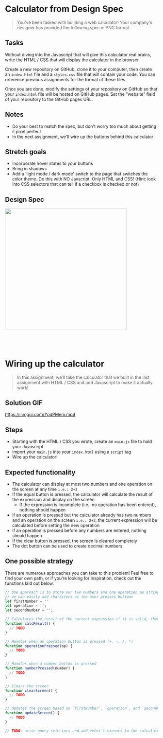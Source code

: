 # Calculator from Design Spec

> You've been tasked with building a web calculator! Your company's designer has provided the following spec in PNG format.

## Tasks

Without diving into the Javascript that will give this calculator real brains, write the HTML / CSS that will display the calculator in the browser.

Create a new repository on GitHub, clone it to your computer, then create an `index.html` file and a `styles.css` file that will contain your code. You can reference previous assignments for the format of these files.

Once you are done, modify the settings of your repository on GitHub so that your `index.html` file will be hosted on GitHub pages. Set the "website" field of your repository to the GitHub pages URL.

## Notes

* Do your best to match the spec, but don't worry too much about getting it pixel perfect
* In the next assignment, we'll wire up the buttons behind this calculator

## Stretch goals

* Incorporate hover states to your buttons
* Bring in shadows
* Add a 'light mode / dark mode' switch to the page that switches the color theme. Do this with NO Javscript. Only HTML and CSS! (Hint: look into CSS selectors that can tell if a checkbox is checked or not)

## Design Spec

<img width="400px" src="https://i.imgur.com/XtKzEUD.png"/>


&nbsp;
--------------------------------------------------------------------------------------------------------------

# Wiring up the calculator

> In this assignment, we'll take the calculator that we built in the last assignment with HTML / CSS and add Javascript to make it actually work!

## Solution GIF

https://i.imgur.com/YpdPMem.mp4

## Steps

* Starting with the HTML / CSS you wrote, create an `main.js` file to hold your Javascript
* Import your `main.js` into your `index.html` using a `script` tag
* Wire up the calculator!

## Expected functionality

* The calculator can display at most two numbers and one operation on the screen at any time `i.e.: 2+3`
* If the equal button is pressed, the calculator will calculate the result of the expression and display on the screen
  * If the expression is incomplete (i.e.: no operation has been entered), nothing should happen
* If an operation is pressed but the calculator already has two numbers and an operation on the screen `i.e.: 2+3`, the current expression will be calculated before setting the new operation
* If an operation is pressed before any numbers are entered, nothing should happen
* If the clear button is pressed, the screen is cleared completely
* The dot button can be used to create decimal numbers

## One possible strategy

There are numerous approaches you can take to this problem! Feel free to find your own path, or if you're looking for inspiration, check out the functions laid out below.

```javascript
// One approach is to store our two numbers and one operation as strings so that 
// we can easily add characters as the user presses buttons
let firstNumber = ''
let operation = '';
let secondNumber = '';

// Calculates the result of the current expression if it is valid, then displays the result on the screen
function calcResult() {
  // TODO
}

// Handles when an operation button is pressed (+, -, /, *)
function operationPressed(op) {
  // TODO
}

// Handles when a number button is pressed
function numberPressed(number) {
  // TODO
}

// Clears the screen
function clearScreen() {
  // TODO
}

// Updates the screen based on `firstNumber`, `operation`, and `secondNumber`
function updateScreen() {
  // TODO
}

// TODO: write query selectors and add event listeners to the calculator's buttons
```
